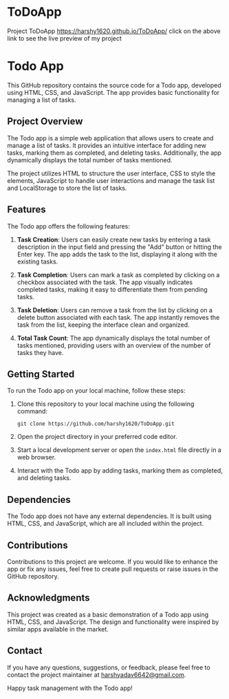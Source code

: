 # ToDoApp
Project  ToDoApp 
https://harshy1620.github.io/ToDoApp/
click on the above link to see the live preview of my project

# Todo App

This GitHub repository contains the source code for a Todo app, developed using HTML, CSS, and JavaScript. The app provides basic functionality for managing a list of tasks.

## Project Overview

The Todo app is a simple web application that allows users to create and manage a list of tasks. It provides an intuitive interface for adding new tasks, marking them as completed, and deleting tasks. Additionally, the app dynamically displays the total number of tasks mentioned.

The project utilizes HTML to structure the user interface, CSS to style the elements, JavaScript to handle user interactions and manage the task list and LocalStorage to store the list of tasks.

## Features

The Todo app offers the following features:

1. **Task Creation**: Users can easily create new tasks by entering a task description in the input field and pressing the "Add" button or hitting the Enter key. The app adds the task to the list, displaying it along with the existing tasks.

2. **Task Completion**: Users can mark a task as completed by clicking on a checkbox associated with the task. The app visually indicates completed tasks, making it easy to differentiate them from pending tasks.

3. **Task Deletion**: Users can remove a task from the list by clicking on a delete button associated with each task. The app instantly removes the task from the list, keeping the interface clean and organized.

4. **Total Task Count**: The app dynamically displays the total number of tasks mentioned, providing users with an overview of the number of tasks they have.

## Getting Started

To run the Todo app on your local machine, follow these steps:

1. Clone this repository to your local machine using the following command:

   ```
   git clone https://github.com/harshy1620/ToDoApp.git
   ```

2. Open the project directory in your preferred code editor.

3. Start a local development server or open the `index.html` file directly in a web browser.

4. Interact with the Todo app by adding tasks, marking them as completed, and deleting tasks.

## Dependencies

The Todo app does not have any external dependencies. It is built using HTML, CSS, and JavaScript, which are all included within the project.

## Contributions

Contributions to this project are welcome. If you would like to enhance the app or fix any issues, feel free to create pull requests or raise issues in the GitHub repository.

## Acknowledgments

This project was created as a basic demonstration of a Todo app using HTML, CSS, and JavaScript. The design and functionality were inspired by similar apps available in the market.

## Contact

If you have any questions, suggestions, or feedback, please feel free to contact the project maintainer at harshyadav6642@gmail.com.

Happy task management with the Todo app!
